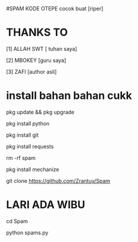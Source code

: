 #SPAM KODE OTEPE cocok buat [riper]

THANKS  TO
==========

[1] ALLAH SWT [ tuhan saya]

[2] MBOKEY [guru saya]

[3] ZAFI [author asli]

install bahan bahan cukk
========================
pkg update && pkg upgrade

pkg install python

pkg install git

pkg install requests 

rm -rf spam

pkg install mechanize

git clone https://github.com/Zrantuy/Spam

LARI ADA WIBU
=============
cd Spam

python spams.py 
